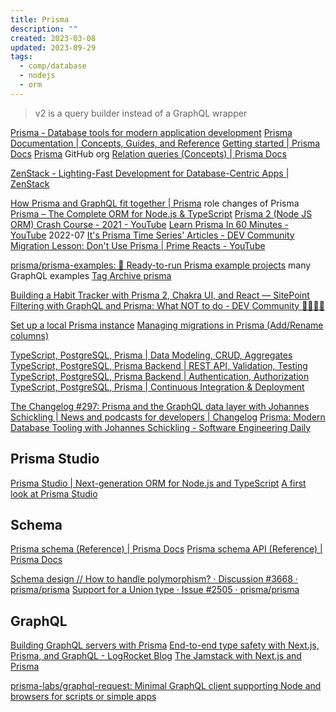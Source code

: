 ```yaml
---
title: Prisma
description: ""
created: 2023-03-08
updated: 2023-09-29
tags:
  - comp/database
  - nodejs
  - orm
---
```


> v2 is a query builder instead of a GraphQL wrapper

[Prisma - Database tools for modern application development](https://www.prisma.io/)
[Prisma Documentation | Concepts, Guides, and Reference](https://www.prisma.io/docs/)
[Getting started | Prisma Docs](https://www.prisma.io/docs/getting-started)
[Prisma](https://github.com/prisma?type=source) GitHub org
[Relation queries (Concepts) | Prisma Docs](https://www.prisma.io/docs/concepts/components/prisma-client/relation-queries)

[ZenStack - Lighting-Fast Development for Database-Centric Apps | ZenStack](https://zenstack.dev/?utm_campaign=devto&utm_medium=organic&utm_content=ticket)

[How Prisma and GraphQL fit together | Prisma](https://www.prisma.io/blog/prisma-and-graphql-mfl5y2r7t49c/) role changes of Prisma
[Prisma – The Complete ORM for Node.js & TypeScript](https://www.prisma.io/blog/prisma-the-complete-orm-inw24qjeawmb)
[Prisma 2 (Node JS ORM) Crash Course - 2021 - YouTube](https://www.youtube.com/watch?v=mU8-nKwfw4Y)
[Learn Prisma In 60 Minutes - YouTube](https://www.youtube.com/watch?v=RebA5J-rlwg) 2022-07
[It's Prisma Time Series' Articles - DEV Community](https://dev.to/puppo/series/15827)
[Migration Lesson: Don't Use Prisma | Prime Reacts - YouTube](https://www.youtube.com/watch?v=jqhHXe746Ns)

[prisma/prisma-examples: 🚀 Ready-to-run Prisma example projects](https://github.com/prisma/prisma-examples) many GraphQL examples
[Tag Archive prisma](https://daily-dev-tips.com/tags/prisma/)

[Building a Habit Tracker with Prisma 2, Chakra UI, and React — SitePoint](https://www.sitepoint.com/habit-tracker-prisma-2-chakra-ui-react/)
[Filtering with GraphQL and Prisma: What NOT to do - DEV Community 👩‍💻👨‍💻](https://dev.to/yaariii3/filtering-with-graphql-and-prisma-what-not-to-do-38fk)

[Set up a local Prisma instance](https://daily-dev-tips.com/posts/set-up-a-local-prisma-instance/)
[Managing migrations in Prisma (Add/Rename columns)](https://daily-dev-tips.com/posts/managing-migrations-in-prisma-add-rename-columns/)

[TypeScript, PostgreSQL, Prisma | Data Modeling, CRUD, Aggregates](https://www.prisma.io/blog/backend-prisma-typescript-orm-with-postgresql-data-modeling-tsjs1ps7kip1)
[TypeScript, PostgreSQL, Prisma Backend | REST API, Validation, Testing](https://www.prisma.io/blog/backend-prisma-typescript-orm-with-postgresql-rest-api-validation-dcba1ps7kip3)
[TypeScript, PostgreSQL, Prisma Backend | Authentication, Authorization](https://www.prisma.io/blog/backend-prisma-typescript-orm-with-postgresql-auth-mngp1ps7kip4)
[TypeScript, PostgreSQL, Prisma | Continuous Integration & Deployment](https://www.prisma.io/blog/backend-prisma-typescript-orm-with-postgresql-deployment-bbba1ps7kip5)

[The Changelog #297: Prisma and the GraphQL data layer with Johannes Schickling | News and podcasts for developers | Changelog](https://changelog.com/podcast/297)
[Prisma: Modern Database Tooling with Johannes Schickling - Software Engineering Daily](https://softwareengineeringdaily.com/2020/06/04/prisma-modern-database-tooling-with-johannes-schickling/)

## Prisma Studio

[Prisma Studio | Next-generation ORM for Node.js and TypeScript](https://www.prisma.io/studio)
[A first look at Prisma Studio](https://daily-dev-tips.com/posts/a-first-look-at-prisma-studio/)

## Schema

[Prisma schema (Reference) | Prisma Docs](https://www.prisma.io/docs/concepts/components/prisma-schema)
[Prisma schema API (Reference) | Prisma Docs](https://www.prisma.io/docs/reference/api-reference/prisma-schema-reference)

[Schema design // How to handle polymorphism? · Discussion #3668 · prisma/prisma](https://github.com/prisma/prisma/discussions/3668)
[Support for a Union type · Issue #2505 · prisma/prisma](https://github.com/prisma/prisma/issues/2505)

## GraphQL

[Building GraphQL servers with Prisma](https://www.prisma.io/docs/concepts/overview/prisma-in-your-stack/graphql)
[End-to-end type safety with Next.js, Prisma, and GraphQL - LogRocket Blog](https://blog.logrocket.com/end-to-end-type-safety-nextjs-prisma-graphql/)
[The Jamstack with Next.js and Prisma](https://www.prisma.io/blog/jamstack-with-nextjs-prisma-jamstackN3XT)

[prisma-labs/graphql-request: Minimal GraphQL client supporting Node and browsers for scripts or simple apps](https://github.com/prisma-labs/graphql-request)
